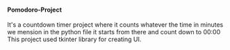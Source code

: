 #### Pomodoro-Project
It's a countdown timer project where it counts whatever the time in minutes we mension in the python file it starts from there and count down to 00:00
This project used tkinter library for creating UI.
